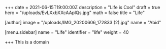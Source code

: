 +++
date = 2021-06-15T19:00:00Z
description = "Life is Cool"
draft = true
hero = "/uploads/EvLXxbXXcAAplQs.jpg"
math = false
title = "Life"

[author]
image = "/uploads/IMG_20200606_172833 (2).jpg"
name = "Abid"

[menu.sidebar]
name = "Life"
identifier = "life"
weight = 40

+++
This is a domain 